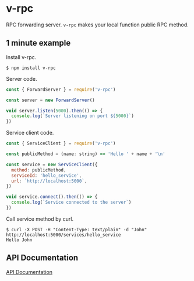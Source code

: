 # v-rpc

RPC forwarding server. `v-rpc` makes your local function public RPC method.

## 1 minute example

Install v-rpc.

```
$ npm install v-rpc
```

Server code.

```js
const { ForwardServer } = require('v-rpc')

const server = new ForwardServer()

void server.listen(5000).then(() => {
  console.log(`Server listening on port ${5000}`)
})
```

Service client code.

```js
const { ServiceClient } = require('v-rpc')

const publicMethod = (name: string) => 'Hello ' + name + '\n'

const service = new ServiceClient({
  method: publicMethod,
  serviceId: 'hello_service',
  url: `http://localhost:5000`,
})

void service.connect().then(() => {
  console.log(`Service connected to the server`)
})
```

Call service method by curl.

```
$ curl -X POST -H "Content-Type: text/plain" -d "John" http://localhost:5000/services/hello_service
Hello John
```

## API Documentation

[API Documentation](doc/README.md)

